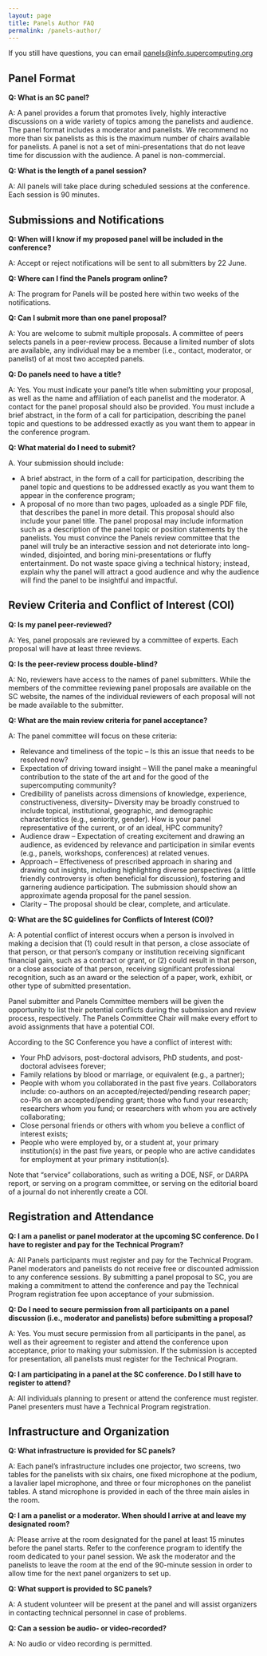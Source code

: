 ```yaml
---
layout: page
title: Panels Author FAQ
permalink: /panels-author/
---
```


If you still have questions, you can email panels@info.supercomputing.org

Panel Format
----------------

**Q: What is an SC panel?**

A: A panel provides a forum that promotes lively, highly interactive discussions on a wide variety of topics among the panelists and audience. The panel format includes a moderator and panelists. We recommend no more than six panelists as this is the maximum number of chairs available for panelists. A panel is not a set of mini-presentations that do not leave time for discussion with the audience. A panel is non-commercial.

**Q: What is the length of a panel session?**

A: All panels will take place during scheduled sessions at the conference. Each session is 90 minutes.

Submissions and Notifications
----------------

**Q: When will I know if my proposed panel will be included in the conference?**

A: Accept or reject notifications will be sent to all submitters by 22 June.

 
**Q: Where can I find the Panels program online?**

A: The program for Panels will be posted here within two weeks of the notifications.

 
**Q: Can I submit more than one panel proposal?**

A: You are welcome to submit multiple proposals. A committee of peers selects panels in a peer-review process. Because a limited number of slots are available, any individual may be a member (i.e., contact, moderator, or panelist) of at most two accepted panels.

 
**Q: Do panels need to have a title?**

A: Yes. You must indicate your panel’s title when submitting your proposal, as well as the name and affiliation of each panelist and the moderator. A contact for the panel proposal should also be provided. You must include a brief abstract, in the form of a call for participation, describing the panel topic and questions to be addressed exactly as you want them to appear in the conference program.

 
**Q: What material do I need to submit?**

A. Your submission should include:

* A brief abstract, in the form of a call for participation, describing the panel topic and questions to be addressed exactly as you want them to appear in the conference program;
* A proposal of no more than two pages, uploaded as a single PDF file, that describes the panel in more detail. This proposal should also include your panel title. The panel proposal may include information such as a description of the panel topic or position statements by the panelists. You must convince the Panels review committee that the panel will truly be an interactive session and not deteriorate into long-winded, disjointed, and boring mini-presentations or fluffy entertainment. Do not waste space giving a technical history; instead, explain why the panel will attract a good audience and why the audience will find the panel to be insightful and impactful.

Review Criteria and Conflict of Interest (COI)
----------------

**Q: Is my panel peer-reviewed?**

A: Yes, panel proposals are reviewed by a committee of experts. Each proposal will have at least three reviews.

 
**Q: Is the peer-review process double-blind?**

A: No, reviewers have access to the names of panel submitters. While the members of the committee reviewing panel proposals are available on the SC website, the names of the individual reviewers of each proposal will not be made available to the submitter.

**Q: What are the main review criteria for panel acceptance?**

A: The panel committee will focus on these criteria:

* Relevance and timeliness of the topic – Is this an issue that needs to be resolved now?
* Expectation of driving toward insight – Will the panel make a meaningful contribution to the state of the art and for the good of the supercomputing community?
* Credibility of panelists across dimensions of knowledge, experience, constructiveness, diversity– Diversity may be broadly construed to include topical, institutional, geographic, and demographic characteristics (e.g., seniority, gender). How is your panel representative of the current, or of an ideal, HPC community?
* Audience draw – Expectation of creating excitement and drawing an audience, as evidenced by relevance and participation in similar events (e.g., panels, workshops, conferences) at related venues.
* Approach – Effectiveness of prescribed approach in sharing and drawing out insights, including highlighting diverse perspectives (a little friendly controversy is often beneficial for discussion), fostering and garnering audience participation. The submission should show an approximate agenda proposal for the panel session.
* Clarity – The proposal should be clear, complete, and articulate.

**Q: What are the SC guidelines for Conflicts of Interest (COI)?**

A: A potential conflict of interest occurs when a person is involved in making a decision that (1) could result in that person, a close associate of that person, or that person’s company or institution receiving significant financial gain, such as a contract or grant, or (2) could result in that person, or a close associate of that person, receiving significant professional recognition, such as an award or the selection of a paper, work, exhibit, or other type of submitted presentation.

Panel submitter and Panels Committee members will be given the opportunity to list their potential conflicts during the submission and review process, respectively. The Panels Committee Chair will make every effort to avoid assignments that have a potential COI.

According to the SC Conference you have a conflict of interest with:

* Your PhD advisors, post-doctoral advisors, PhD students, and post-doctoral advisees forever;
* Family relations by blood or marriage, or equivalent (e.g., a partner);
* People with whom you collaborated in the past five years. Collaborators include: co-authors on an accepted/rejected/pending research paper; co-PIs on an accepted/pending grant; those who fund your research; researchers whom you fund; or researchers with whom you are actively collaborating;
* Close personal friends or others with whom you believe a conflict of interest exists;
* People who were employed by, or a student at, your primary institution(s) in the past five years, or people who are active candidates for employment at your primary institution(s).

Note that “service” collaborations, such as writing a DOE, NSF, or DARPA report, or serving on a program committee, or serving on the editorial board of a journal do not inherently create a COI.

Registration and Attendance
----------------

**Q: I am a panelist or panel moderator at the upcoming SC conference. Do I have to register and pay for the Technical Program?**

A: All Panels participants must register and pay for the Technical Program. Panel moderators and panelists do not receive free or discounted admission to any conference sessions. By submitting a panel proposal to SC, you are making a commitment to attend the conference and pay the Technical Program registration fee upon acceptance of your submission.

 
**Q: Do I need to secure permission from all participants on a panel discussion (i.e., moderator and panelists) before submitting a proposal?**

A: Yes. You must secure permission from all participants in the panel, as well as their agreement to register and attend the conference upon acceptance, prior to making your submission. If the submission is accepted for presentation, all panelists must register for the Technical Program.

 
**Q: I am participating in a panel at the SC conference. Do I still have to register to attend?**

A: All individuals planning to present or attend the conference must register. Panel presenters must have a Technical Program registration.

Infrastructure and Organization
----------------

**Q: What infrastructure is provided for SC panels?**

A: Each panel’s infrastructure includes one projector, two screens, two tables for the panelists with six chairs, one fixed microphone at the podium, a lavalier lapel microphone, and three or four microphones on the panelist tables. A stand microphone is provided in each of the three main aisles in the room.

**Q: I am a panelist or a moderator. When should I arrive at and leave my designated room?**

A: Please arrive at the room designated for the panel at least 15 minutes before the panel starts. Refer to the conference program to identify the room dedicated to your panel session. We ask the moderator and the panelists to leave the room at the end of the 90-minute session in order to allow time for the next panel organizers to set up.

 
**Q: What support is provided to SC panels?**

A: A student volunteer will be present at the panel and will assist organizers in contacting technical personnel in case of problems.

 
**Q: Can a session be audio- or video-recorded?**

A: No audio or video recording is permitted.